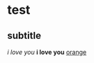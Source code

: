 # test

## subtitle


_i love you_
__i love you__
[orange](https://www.santosfood.com/products/orange/)

